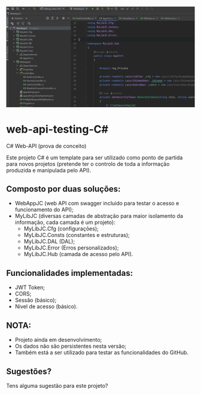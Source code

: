 ![WebAppJC](WebAppJC.png "WebAppJC solution")
# web-api-testing-C#  
  
C# Web-API (prova de conceito)  
  
Este projeto C# é um template para ser utilizado como ponto de partida para novos projetos (pretende ter o controlo de toda a informação produzida e manipulada pelo API).  
  
## Composto por duas soluções:  
  
- WebAppJC (web API com swagger incluido para testar o acesso e funcionamento do API);    
- MyLibJC (diversas camadas de abstração para maior isolamento da informação, cada camada é um projeto):    
	- MyLibJC.Cfg (configurações);  
	- MyLibJC.Consts (constantes e estruturas);  
	- MyLibJC.DAL (DAL);  
	- MyLibJC.Error (Erros personalizados);  
	- MyLibJC.Hub (camada de acesso pelo API).  
  
## Funcionalidades implementadas:  
  
- JWT Token;  
- CORS;  
- Sessão (básico);  
- Nivel de acesso (básico).  
  
## NOTA:  
  
- Projeto ainda em desenvolvimento;  
- Os dados não são persistentes nesta versão;  
- Também está a ser utilizado para testar as funcionalidades do GitHub.  
    
## Sugestões?    
  
Tens alguma sugestão para este projeto?   
  